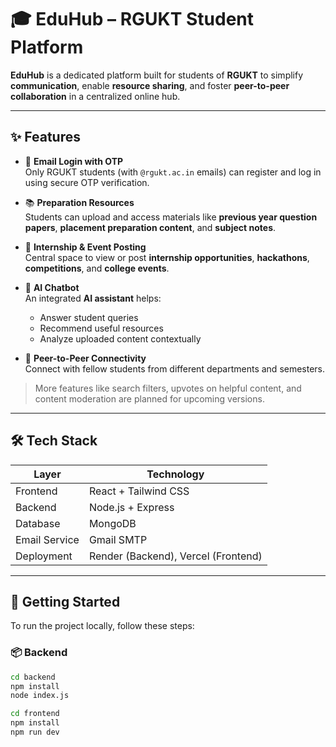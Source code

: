 # 🎓 EduHub – RGUKT Student Platform

**EduHub** is a dedicated platform built for students of **RGUKT** to simplify **communication**, enable **resource sharing**, and foster **peer-to-peer collaboration** in a centralized online hub.

---

## ✨ Features

- 🔐 **Email Login with OTP**  
  Only RGUKT students (with `@rgukt.ac.in` emails) can register and log in using secure OTP verification.

- 📚 **Preparation Resources**  
  Students can upload and access materials like **previous year question papers**, **placement preparation content**, and **subject notes**.

- 💼 **Internship & Event Posting**  
  Central space to view or post **internship opportunities**, **hackathons**, **competitions**, and **college events**.

- 🧠 **AI Chatbot**  
  An integrated **AI assistant** helps:
  - Answer student queries
  - Recommend useful resources
  - Analyze uploaded content contextually

- 🤝 **Peer-to-Peer Connectivity**  
  Connect with fellow students from different departments and semesters.

> More features like search filters, upvotes on helpful content, and content moderation are planned for upcoming versions.

---

## 🛠️ Tech Stack

| Layer         | Technology       |
|---------------|------------------|
| Frontend      | React + Tailwind CSS |
| Backend       | Node.js + Express |
| Database      | MongoDB          |
| Email Service | Gmail SMTP       |
| Deployment    | Render (Backend), Vercel (Frontend) |

---

## 🚀 Getting Started

To run the project locally, follow these steps:

### 📦 Backend

```bash
cd backend
npm install
node index.js

cd frontend
npm install
npm run dev
